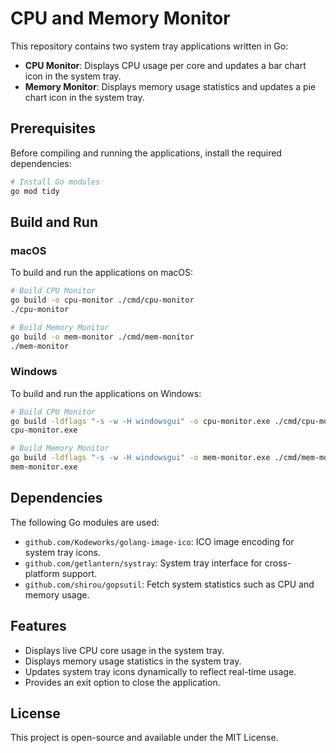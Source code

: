 # CPU and Memory Monitor

This repository contains two system tray applications written in Go:
- **CPU Monitor**: Displays CPU usage per core and updates a bar chart icon in the system tray.
- **Memory Monitor**: Displays memory usage statistics and updates a pie chart icon in the system tray.

## Prerequisites

Before compiling and running the applications, install the required dependencies:

```sh
# Install Go modules
go mod tidy
```

## Build and Run

### macOS

To build and run the applications on macOS:

```sh
# Build CPU Monitor
go build -o cpu-monitor ./cmd/cpu-monitor
./cpu-monitor

# Build Memory Monitor
go build -o mem-monitor ./cmd/mem-monitor
./mem-monitor
```

### Windows

To build and run the applications on Windows:

```sh
# Build CPU Monitor
go build -ldflags "-s -w -H windowsgui" -o cpu-monitor.exe ./cmd/cpu-monitor
cpu-monitor.exe

# Build Memory Monitor
go build -ldflags "-s -w -H windowsgui" -o mem-monitor.exe ./cmd/mem-monitor
mem-monitor.exe
```

## Dependencies
The following Go modules are used:
- `github.com/Kodeworks/golang-image-ico`: ICO image encoding for system tray icons.
- `github.com/getlantern/systray`: System tray interface for cross-platform support.
- `github.com/shirou/gopsutil`: Fetch system statistics such as CPU and memory usage.

## Features
- Displays live CPU core usage in the system tray.
- Displays memory usage statistics in the system tray.
- Updates system tray icons dynamically to reflect real-time usage.
- Provides an exit option to close the application.

## License
This project is open-source and available under the MIT License.

